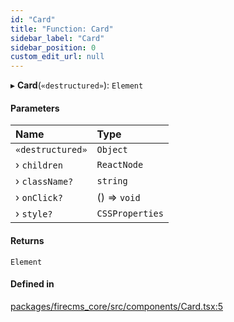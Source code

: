 ```yaml
---
id: "Card"
title: "Function: Card"
sidebar_label: "Card"
sidebar_position: 0
custom_edit_url: null
---
```


▸ **Card**(`«destructured»`): `Element`

#### Parameters

| Name | Type |
| :------ | :------ |
| `«destructured»` | `Object` |
| › `children` | `ReactNode` |
| › `className?` | `string` |
| › `onClick?` | () => `void` |
| › `style?` | `CSSProperties` |

#### Returns

`Element`

#### Defined in

[packages/firecms_core/src/components/Card.tsx:5](https://github.com/FireCMSco/firecms/blob/d45f3739/packages/firecms_core/src/components/Card.tsx#L5)
